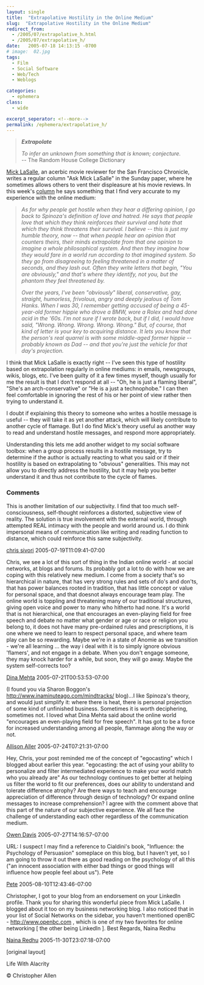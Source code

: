 ```yaml
---
layout: single
title:  "Extrapolative Hostility in the Online Medium"
slug:  "Extrapolative Hostility in the Online Medium"
redirect_from:
  - /2005/07/extrapolative_h.html
  - /2005/07/extrapolative_h/
date:   2005-07-18 14:13:15 -0700
# image:  02.jpg
tags: 
  - Film
  - Social Software
  - Web/Tech
  - Weblogs

categories:
  - ephemera
class:
  - wide

excerpt_seperator: <!--more-->
permalink: /ephemera/extrapolative_h/
---
```


> _**Extrapolate**_
> 
> _To infer an unknown from something that is known; conjecture._  
> \-\- The Random House College Dictionary

[Mick LaSalle](mailto:mlasalle@sfchronicle.com), an acerbic movie reviewer for the San Francisco Chronicle, writes a regular column "Ask Mick LaSalle" in the Sunday paper, where he sometimes allows others to vent their displeasure at his movie reviews. In this week's [column](http://sfgate.com/cgi-bin/article.cgi?f=/c/a/2005/07/17/PKGJNCETV81.DTL) he says something that I find very accurate to my experience with the online medium:

> _As for why people get hostile when they hear a differing opinion, I go back to Spinoza's definition of love and hatred. He says that people love that which they think reinforces their survival and hate that which they think threatens their survival. I believe -- this is just my humble theory, now -- that when people hear an opinion that counters theirs, their minds extrapolate from that one opinion to imagine a whole philosophical system. And then they imagine how they would fare in a world run according to that imagined system. So they go from disagreeing to feeling threatened in a matter of seconds, and they lash out. Often they write letters that begin, "You are obviously," and that's where they identify, not you, but the phantom they feel threatened by._
> 
> _Over the years, I've been "obviously" liberal, conservative, gay, straight, humorless, frivolous, angry and deeply jealous of Tom Hanks. When I was 30, I remember getting accused of being a 45-year-old former hippie who drove a BMW, wore a Rolex and had done acid in the '60s. I'm not sure if I wrote back, but if I did, I would have said, "Wrong. Wrong. Wrong. Wrong. Wrong." But, of course, that kind of letter is your key to acquiring distance. It lets you know that the person's real quarrel is with some middle-aged former hippie -- probably known as Dad -- and that you're just the vehicle for that day's projection._

I think that Mick LaSalle is exactly right -- I've seen this type of hostility based on extrapolation regularly in online mediums: in emails, newsgroups, wikis, blogs, etc. I've been guilty of it a few times myself, though usually for me the result is that I don't respond at all -- "Oh, he is just a flaming liberal", "She's an arch-conservative" or "He is a just a technophobe." I can then feel comfortable in ignoring the rest of his or her point of view rather then trying to understand it.

I doubt if explaining this theory to someone who writes a hostile message is useful -- they will take it as yet another attack, which will likely contribute to another cycle of flamage. But I do find Mick's theory useful as another way to read and understand hostile messages, and respond more appropriately.

Understanding this lets me add another widget to my social software toolbox: when a group process results in a hostile message, try to determine if the author is actually reacting to what you said or if their hostility is based on extrapolating to "obvious" generalities. This may not allow you to directly address the hostility, but it may help you better understand it and thus not contribute to the cycle of flames.

### Comments

This is another limitation of our subjectivity. I find that too much self-consciousness, self-thought reinforces a distorted, subjective view of reality. The solution is true involvement with the external world, through attempted REAL intimacy with the people and world around us. I do think impersonal means of communication like writing and reading function to distance, which could reinforce this same subjectivity.

[chris sivori](http://www.letterneversent.com) 2005-07-19T11:09:41-07:00

Chris, we see a lot of this sort of thing in the Indian online world - at social networks, at blogs and forums. Its probably got a lot to do with how we are coping with this relatively new medium. I come from a society that's so hierarchical in nature, that has very strong rules and sets of do's and don'ts, that has power balances rooted in tradition, that has little concept or value for personal space, and that doesnot always encourage team play. The online world is toppling and threatening many of our traditional structures, giving open voice and power to many who hitherto had none. It's a world that is not hierarchical, one that encourages an even-playing field for free speech and debate no matter what gender or age or race or religion you belong to, it does not have many pre-ordained rules and prescriptions, it is one where we need to learn to respect personal space, and where team play can be so rewarding. Maybe we're in a state of Anomie as we transition - we're all learning ... the way i deal with it is to simply ignore obvious 'flamers', and not engage in a debate. When you don't engage someone, they may knock harder for a while, but soon, they will go away. Maybe the system self-corrects too?

[Dina Mehta](http://dinamehta.com/) 2005-07-21T00:53:53-07:00

(I found you via Sharon Boggon's http://www.inaminuteago.com/mindtracks/ blog)...I like Spinoza's theory, and would just simplify it: where there is heat, there is personal projection of some kind of unfinished business. Sometimes it is worth deciphering, sometimes not. I loved what Dina Mehta said about the online world "encourages an even-playing field for free speech". It has got to be a force for increased understanding among all people, flammage along the way or not.

[Allison Aller](http://www.allisonaller.com) 2005-07-24T07:21:31-07:00

Hey, Chris, your post reminded me of the concept of "egocasting" which I blogged about earlier this year. "egocasting: the act of using your ability to personalize and filter intermediated experience to make your world match who you already are" As our technology continues to get better at helping us filter the world to fit our preferences, does our ability to understand and tolerate difference atrophy? Are there ways to teach and encourage appreciation of difference through design of technology? Or expand online messages to increase comprehension? I agree with the comment above that this part of the nature of our subjective experience. We all face the challenge of understanding each other regardless of the communication medium.

[Owen Davis](http://blog.whatbox.biz/?p=3) 2005-07-27T14:16:57-07:00

URL: I suspect I may find a reference to Cialdini's book, "Influence: the Psychology of Persuasion" someplace on this blog, but I haven't yet, so I am going to throw it out there as good reading on the psychology of all this ("an innocent association with either bad things or good things will influence how people feel about us"). Pete

[Pete](#) 2005-08-10T12:43:46-07:00

Christopher, I got to your blog from an endorsement on your LinkedIn profile. Thank you for sharing this wonderful piece from Mick LaSalle. I blogged about it too on my business networking blog. I also noticed that in your list of Social Networks on the sidebar, you haven't mentioned openBC - http://www.openbc.com , which is one of my two favorites for online networking \[ the other being LinkedIn \]. Best Regards, Naina Redhu

[Naina Redhu](http://www.aside.in/blog/networking) 2005-11-30T23:07:18-07:00

[original layout]

<!-- [Film](/tags/film/) [Social Software](/tags/social-software/) [Web/Tech](/tags/web/tech/) [Weblogs](/tags/weblogs/) [Wiki](/tags/wiki/) [Extrapolative hostility](/tags/extrapolative-hostility/) [hostility](/tags/hostility/) [flames](/tags/flames/) [flammage](/tags/flammage/) [online medium](/tags/online-medium/) [social software](/tags/social-software/) [social software toolbox](/tags/social-software-toolbox/) [mick lasalle](/tags/mick-lasalle/) -->

Life With Alacrity

© Christopher Allen